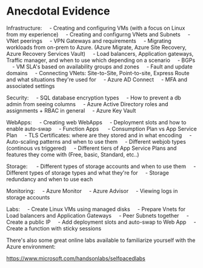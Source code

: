 # Anecdotal Evidence

Infrastructure:
    - Creating and configuring VMs (with a focus on Linux from my experience)
    - Creating and configurng VNets and Subnets
    - VNet peerings
    - VPN Gateways and requirements
    - Migrating workloads from on-prem to Azure. (Azure Migrate, Azure Site Recovery, Azure Recovery Services Vault)
    - Load balancers, Application gateways, Traffic manager, and when to use which depending on a scenario
    - BGPs
    - VM SLA's based on availability groups and zones
    - Fault and update domains
    - Connecting VNets: Site-to-Site, Point-to-site, Express Route and what situations they're used for
    - Azure AD Connect
    - MFA and associated settings

Security:
    - SQL database encryption types
    - How to prevent a db admin from seeing columns
    - Azure Active Directory roles and assignments + RBAC in general
    - Azure Key Vault

WebApps:
    - Creating web WebApps
    - Deployment slots and how to enable auto-swap
    - Function Apps 
    - Consumption Plan vs App Service Plan
    - TLS Certificates: where are they stored and in what encoding
    - Auto-scaling patterns and when to use them
    - Different webjob types (continous vs triggered)
    - Different tiers of App Service Plans and features they come with (Free, basic, Standard, etc..)

Storage: 
    - Different types of storage accounts and when to use them
    - Different types of storage types and what they're for
    - Storage redundancy and when to use each

Monitoring:
    - Azure Monitor
    - Azure Advisor
    - Viewing logs in storage accounts

Labs:
    - Create Linux VMs using managed disks
    - Prepare Vnets for Load balancers and Application Gateways
    - Peer Subnets together
    - Create a public IP
    - Add deployment slots and auto-swap to Web App
    - Create a function with sticky sessions
 

There's also some great online labs available to familiarize yourself with the Azure environment: 

https://www.microsoft.com/handsonlabs/selfpacedlabs